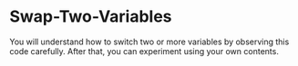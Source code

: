 # Swap-Two-Variables
You will understand how to switch two or more variables by observing this code carefully. After that, you can experiment using your own contents. 
